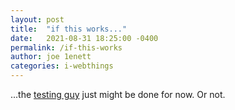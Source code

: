 ```yaml
---
layout: post
title:  "if this works..."
date:   2021-08-31 18:25:00 -0400
permalink: /if-this-works
author: joe 1enett
categories: i-webthings
---
```

...the <a href="https://simply.personal.jenett.org/its-joe-the-testing-guy-again/" title="">testing guy</a> just might be done for now. Or not.
